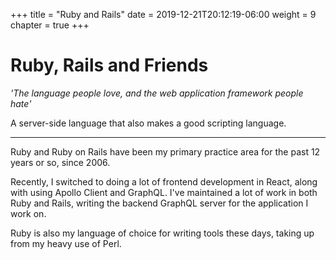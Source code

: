 +++
title = "Ruby and Rails"
date = 2019-12-21T20:12:19-06:00
weight = 9
chapter = true
+++

# Ruby, Rails and Friends #

*'The language people love, and the web application framework people hate'*

A server-side language that also makes a good scripting language.

*******

Ruby and Ruby on Rails have been my primary practice area for the past 12 years or so, since 2006.

Recently, I switched to doing a lot of frontend development in React, along with using Apollo Client and GraphQL. I've maintained a lot of work in both Ruby and Rails, writing the backend GraphQL server for the application I work on.

Ruby is also my language of choice for writing tools these days, taking up from my heavy use of Perl.

